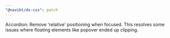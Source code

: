```yaml
---
"@navikt/ds-css": patch
---
```


Accordion: Remove 'relative' positioning when focused. This resolves some issues where floating elements like popover ended up clipping.
